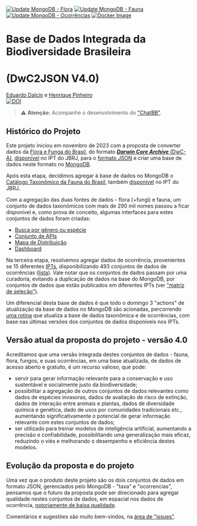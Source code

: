 [![Update MongoDB - Flora](https://github.com/biopinda/DarwinCoreJSON/actions/workflows/update-mongodb-flora.yml/badge.svg)](https://github.com/biopinda/DarwinCoreJSON/actions/workflows/update-mongodb-flora.yml)
[![Update MongoDB - Fauna](https://github.com/biopinda/DarwinCoreJSON/actions/workflows/update-mongodb-fauna.yml/badge.svg)](https://github.com/biopinda/DarwinCoreJSON/actions/workflows/update-mongodb-fauna.yml)
[![Update MongoDB - Ocorrências](https://github.com/biopinda/DarwinCoreJSON/actions/workflows/update-mongodb-occurrences.yml/badge.svg)](https://github.com/biopinda/DarwinCoreJSON/actions/workflows/update-mongodb-occurrences.yml)
[![Docker Image](https://github.com/biopinda/DarwinCoreJSON/actions/workflows/docker.yml/badge.svg)](https://github.com/biopinda/DarwinCoreJSON/pkgs/container/darwincorejson)

# Base de Dados Integrada da Biodiversidade Brasileira

# (DwC2JSON V4.0)

[Eduardo Dalcin](https://github.com/edalcin) e [Henrique Pinheiro](https://github.com/Phenome)<br>
[![DOI](https://zenodo.org/badge/DOI/10.5281/zenodo.15261018.svg)](https://doi.org/10.5281/zenodo.15261018)

> :warning: **Atenção:** Acompanhe o desenvolvimento do ["ChatBB"](https://github.com/edalcin/DarwinCoreJSON/blob/main/chatbb.md).

## Histórico do Projeto

Este projeto iniciou em novembro de 2023 com a proposta de converter dados da [Flora e Funga do Brasil](http://floradobrasil.jbrj.gov.br/reflora/listaBrasil/ConsultaPublicaUC/ConsultaPublicaUC.do), do formato [**_Darwin Core Archive_** (DwC-A)](https://www.gbif.org/pt/darwin-core), [disponível](https://ipt.jbrj.gov.br/jbrj/resource?r=lista_especies_flora_brasil) no IPT do JBRJ, para o [formato JSON](https://pt.wikipedia.org/wiki/JSON) e criar uma base de dados neste formato no [MongoDB](https://www.mongodb.com/).

Após esta etapa, decidimos agregar à base de dados no MongoDB o [Catálogo Taxonômico da Fauna do Brasil](http://fauna.jbrj.gov.br/), também [disponível](https://ipt.jbrj.gov.br/jbrj/resource?r=catalogo_taxonomico_da_fauna_do_brasil) no IPT do JBRJ.

Com a agregação das duas fontes de dados - flora (+fungi) e fauna, um conjunto de dados taxonômicos com mais de 290 mil nomes passou a ficar disponível e, como prova de conceito, algumas interfaces para estes conjuntos de dados foram criadas:

- [Busca por gênero ou espécie](https://dwc2json.dalc.in/taxa)
- [Conjunto de APIs](https://dwc2json.dalc.in/api)
- [Mapa de Distribuição](https://dwc2json.dalc.in/mapa)
- [Dashboard](https://dwc2json.dalc.in/dashboard)

Na terceira etapa, resolvemos agregar dados de ocorrência, provenientes se 15 diferentes [IPTs](https://www.gbif.org/pt/ipt), disponibilizando 493 conjuntos de dados de ocorrências ([lista](https://github.com/edalcin/DarwinCoreJSON/blob/main/packages/ingest/referencias/occurrences.csv)). Vale notar que os conjuntos de dados passam por uma curadoria, evitando a duplicação de dados na base do MongoDB, por conjuntos de dados que estão publicados em diferentes IPTs (ver ["matriz de seleção"](https://github.com/edalcin/DarwinCoreJSON/blob/main/packages/ingest/referencias/matrizSelecaoFontes.md)).

Um diferencial desta base de dados é que todo o domingo 3 "actions" de atualização da base de dados no MongoDB são acionadas, percorrendo [uma rotina](https://github.com/edalcin/DarwinCoreJSON/blob/main/atualizacao.md) que atualiza a base de dados taxonômica e de ocorrências, com base nas últimas versões dos conjuntos de dados disponíveis nos IPTs.

## Versão atual da proposta do projeto - versão 4.0

Acreditamos que uma versão integrada destes conjuntos de dados - fauna, flora, fungos, e suas ocorrências, em uma base atualizada, de dados de acesso aberto e gratuito, é um recurso valioso, que pode:

- servir para gerar informação relevante para a conservação e uso sustentável e socialmente justo da biodiversidade;
- possibilitar a agregação de outros conjuntos de dados relevantes como dados de espécies invasoras, dados de avaliação de risco de extinção, dados de interação entre animais e plantas, dados de diversidade química e genética, dado de usos por comunidades tradicionais etc., aumentando significativamente o potencial de gerar informação relevante com estes conjuntos de dados;
- ser utilizado para treinar modelos de inteligência artificial, aumentando a precisão e confiabilidade, possibilitando uma generalização mais eficaz, reduzindo o viés e melhorando o desempenho e eficiência destes modelos.

## Evolução da proposta e do projeto

Uma vez que o produto deste projeto são os dois conjuntos de dados em formato JSON, gerenciados pelo MongoDB - "taxa" e "ocorrencias", pensamos que o futuro da proposta pode ser direcionado para agregar qualidade nestes conjuntos de dados, em espacial nos dados de ocorrência, [notoriamente de baixa qualidade](https://www.ibge.gov.br/geociencias/investigacoes-experimentais-geo/informacoes-geocientificas-experimentais/38371-avaliacao-dos-dados-sobre-a-biodiversidade-brasileira.html).

Comentários e sugestões são muito bem-vindos, na [área de "issues"](https://github.com/edalcin/DarwinCoreJSON/issues).

